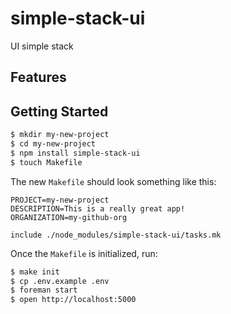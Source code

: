 simple-stack-ui
===============

UI simple stack

Features
--------

Getting Started
---------------

```sh
$ mkdir my-new-project
$ cd my-new-project
$ npm install simple-stack-ui
$ touch Makefile
```

The new `Makefile` should look something like this:

```make
PROJECT=my-new-project
DESCRIPTION=This is a really great app!
ORGANIZATION=my-github-org

include ./node_modules/simple-stack-ui/tasks.mk
```

Once the `Makefile` is initialized, run:

```sh
$ make init
$ cp .env.example .env
$ foreman start
$ open http://localhost:5000
```
